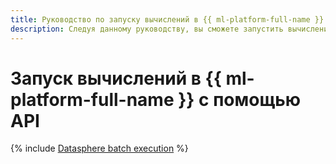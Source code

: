 ```yaml
---
title: Руководство по запуску вычислений в {{ ml-platform-full-name }} с помощью API
description: Следуя данному руководству, вы сможете запустить вычисления в {{ ml-platform-full-name }} с помощью API.
---
```


# Запуск вычислений в {{ ml-platform-full-name }} с помощью API

{% include [Datasphere batch execution](../../_tutorials/ml-ai/batch-code-execution.md) %}